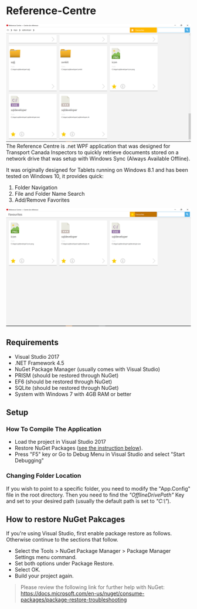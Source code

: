 # Reference-Centre
![Screenshot of Reference Centre](Reference%20Centre%20Screen%201.PNG?raw=true "Screenshot of Reference Centre")
The Reference Centre is .net WPF application that was designed for Transport Canada Inspectors to quickly retrieve documents stored on a network drive that was setup with Windows Sync (Always Available Offline). 


It was originally designed for Tablets running on Windows 8.1 and has been tested on Windows 10, it provides quick:

1. Folder Navigation
2. File and Folder Name Search
3. Add/Remove Favorites

![Screenshot of Reference Centre](Reference%20Centre%20Favourites%20Screen%202.PNG?raw=true "Screenshot of Reference Centre")

## Requirements
- Visual Studio 2017
- .NET Framework 4.5
- NuGet Package Manager (usually comes with Visual Studio)
- PRISM (should be restored through NuGet)
- EF6 (should be restored through NuGet)
- SQLite (should be restored through NuGet)
- System with Windows 7 with 4GB RAM or better

## Setup
### How To Compile The Application
- Load the project in Visual Studio 2017
- Restore NuGet Packages ([see the instruction below](#how-to-restore-nuget-pakcages)).
- Press "F5" key or Go to Debug Menu in Visual Studio and select "Start Debugging"

### Changing Folder Location
If you wish to point to a specific folder, you need to modify the "App.Config" file in the root directory.
Then you need to find the *"OfflineDrivePath"* Key and set to your desired path (usually the default path is set to *"C:\\"*).

## How to restore NuGet Pakcages
If you're using Visual Studio, first enable package restore as follows. Otherwise continue to the sections that follow.

* Select the Tools > NuGet Package Manager > Package Manager Settings menu command.
* Set both options under Package Restore.
* Select OK.
* Build your project again.
> Please review the following link for further help with NuGet:
https://docs.microsoft.com/en-us/nuget/consume-packages/package-restore-troubleshooting
